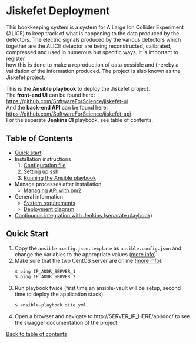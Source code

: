 # Jiskefet Deployment

This bookkeeping system is a system for A Large Ion Collider Experiment
(ALICE) to keep track of what is happening to the data produced by the detectors. The electric signals produced by the various detectors which
together are the ALICE detector are being reconstructed, calibrated, compressed and used in numerous but specific ways. It is important to register  
how this is done to make a reproduction of data possible and thereby a validation of the information produced. The project is also known as the
Jiskefet project.

This is the **Ansible playbook** to deploy the Jiskefet project.   
The **front-end UI** can be found here: https://github.com/SoftwareForScience/jiskefet-ui  
And the **back-end API** can be found here: https://github.com/SoftwareForScience/jiskefet-api  
For the separate **Jenkins CI** playbook, see table of contents.
 
## Table of Contents

- [Quick start](#quick-start)
- Installation instructions
  1. [Configuration file](docs/configuration_file.md)
  2. [Setting up ssh](docs/setting_up_ssh.md)
  3. [Running the Ansible playbook](docs/running_ansible.md)
- Manage processes after installation
  - [Managing API with pm2](docs/managing_processes.md)
- General information
  - [System requirements](docs/system_requirements.md)
  - [Deployment diagram](docs/deployment_diagram.md)
-  [Continuous integration with Jenkins (separate playbook)](ci/README.md)


## Quick Start

1. Copy the `ansible.config.json.template` as `ansible.config.json` and change the variables to the appropriate values ([more info](docs/configuration_file.md)).
2. Make sure that the two CentOS server are online ([more info](docs/setting_up_ssh.md)):
    ```bash 
    $ ping IP_ADDR_SERVER_1
    $ ping IP_ADDR_SERVER_2
    ```
3. Run playbook twice (first time an ansible-vault will be setup, second time to deploy the application stack): 
    ```bash
    $ ansible-playbook site.yml
    ```
4. Open a browser and navigate to http://SERVER_IP_HERE/api/doc/ to see the swagger documentation of the project.

[Back to table of contents](#table-of-contents)
